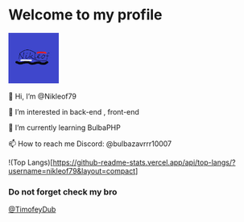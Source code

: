 # Welcome to my profile

<img src="https://raw.githubusercontent.com/Nikleof79/Nikleof79/refs/heads/main/channels4_profile%20%E2%80%94%20%D0%BA%D0%BE%D0%BF%D0%B8%D1%8F.jpg" width="100px" />

👋 Hi, I’m @Nikleof79

👀 I’m interested in back-end , front-end

🌱 I’m currently learning BulbaPHP

📫 How to reach me Discord: @bulbazavrrr10007

<!---
┌── ──┐
└── ──┘ 
-->

!(Top Langs)[https://github-readme-stats.vercel.app/api/top-langs/?username=nikleof79&layout=compact]

### Do not forget check my bro 
<a href="https://github.com/TimofeyDub">@TimofeyDub </a>

<!---
Nikleof79/Nikleof79 is a ✨ special ✨ repository because its `README.md` (this file) appears on your GitHub profile.
You can click the Preview link to take a look at your changes.
--->
